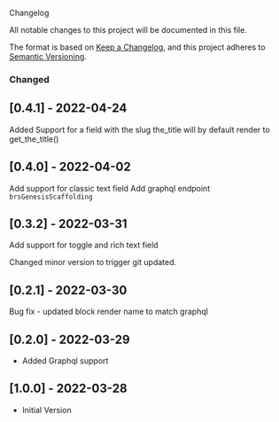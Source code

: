 Changelog

All notable changes to this project will be documented in this file.

The format is based on [Keep a Changelog](https://keepachangelog.com/en/1.0.0/),
and this project adheres to [Semantic Versioning](https://semver.org/spec/v2.0.0.html).

### Changed

## [0.4.1] - 2022-04-24

Added Support for a field with the slug the_title will by default render to get_the_title()


## [0.4.0] - 2022-04-02

Add support for classic text field
Add graphql endpoint `brsGenesisScaffolding`

## [0.3.2] - 2022-03-31

Add support for toggle and rich text field

Changed minor version to trigger git updated.

## [0.2.1] - 2022-03-30

Bug fix - updated block render name to match graphql

## [0.2.0] - 2022-03-29

- Added Graphql support

## [1.0.0] - 2022-03-28

- Initial Version
